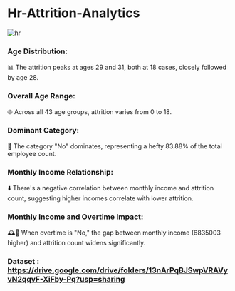 # Hr-Attrition-Analytics


![hr](https://github.com/rutujadeore15/Hr-Attrition-Analytics/assets/140812073/4235f2ba-9db6-4525-a046-a6fab98a1fb0)



### Age Distribution:

📊 The attrition peaks at ages 29 and 31, both at 18 cases, closely followed by age 28.

### Overall Age Range:

🌐 Across all 43 age groups, attrition varies from 0 to 18.

### Dominant Category:

👥 The category "No" dominates, representing a hefty 83.88% of the total employee count.

### Monthly Income Relationship:

⬇️ There's a negative correlation between monthly income and attrition count, suggesting higher incomes correlate with lower attrition.

### Monthly Income and Overtime Impact:

🕰️💼 When overtime is "No," the gap between monthly income (6835003 higher) and attrition count widens significantly.

### Dataset : https://drive.google.com/drive/folders/13nArPqBJSwpVRAVyvN2qqvF-XiFby-Pq?usp=sharing 
